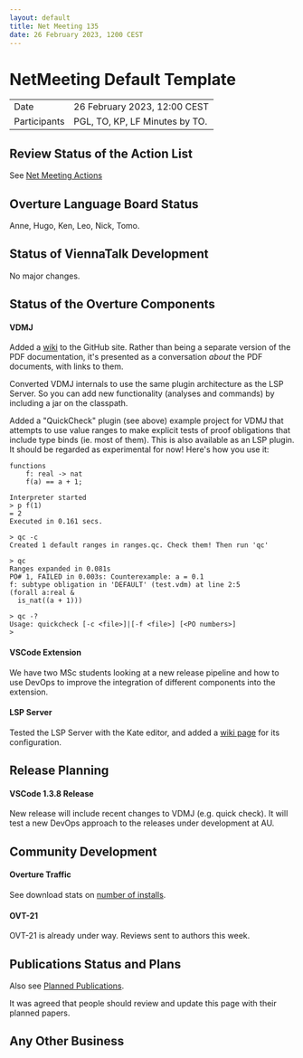 ```yaml
---
layout: default
title: Net Meeting 135
date: 26 February 2023, 1200 CEST
---
```


<script src="https://code.jquery.com/jquery-1.11.1.min.js">
</script>
<script src="/javascripts/edit.js"></script>
<script>setEditButonNm();</script>

# NetMeeting Default Template

|||
|---|---|
| Date | 26 February 2023, 12:00 CEST |
| Participants | PGL, TO, KP, LF Minutes by TO. |


## Review Status of the Action List

See [Net Meeting Actions](https://github.com/overturetool/overturetool.github.io/issues?q=is%3Aopen+is%3Aissue+label%3A%22action+net-meeting%22)



## Overture Language Board Status

Anne, Hugo, Ken, Leo, Nick, Tomo.

## Status of ViennaTalk Development

No major changes.

##  Status of the Overture Components

#### VDMJ

Added a [wiki](https://github.com/nickbattle/vdmj/wiki) to the GitHub site. Rather than being a separate version of the PDF documentation, it's presented as a conversation _about_ the PDF documents, with links to them.

Converted VDMJ internals to use the same  plugin architecture as the LSP Server. So you can add new functionality (analyses and commands) by including a jar on the classpath.

Added a "QuickCheck" plugin (see above) example project for VDMJ that attempts to use value ranges to make explicit tests of proof obligations that include type binds (ie. most of them). This is also available as an LSP plugin. It should be regarded as experimental for now! Here's how you use it:
```
functions
	f: real -> nat
	f(a) == a + 1;

Interpreter started
> p f(1)
= 2
Executed in 0.161 secs. 

> qc -c
Created 1 default ranges in ranges.qc. Check them! Then run 'qc'

> qc
Ranges expanded in 0.081s
PO# 1, FAILED in 0.003s: Counterexample: a = 0.1
f: subtype obligation in 'DEFAULT' (test.vdm) at line 2:5
(forall a:real &
  is_nat((a + 1)))

> qc -?
Usage: quickcheck [-c <file>]|[-f <file>] [<PO numbers>]
> 
```

#### VSCode Extension

We have two MSc students looking at a new release pipeline and how to use DevOps to improve the integration of different components into the extension.

#### LSP Server

Tested the LSP Server with the Kate editor, and added a [wiki page](https://github.com/nickbattle/vdmj/wiki/Using-the-Kate-Editor) for its configuration.

##  Release Planning

#### VSCode 1.3.8 Release 

New release will include recent changes to VDMJ (e.g. quick check). It will test a new DevOps approach to the releases under development at AU.

##  Community Development

#### Overture Traffic

See download stats on [number of installs](https://marketplace.visualstudio.com/items?itemName=overturetool.vdm-vscode).


#### OVT-21

OVT-21 is already under way. Reviews sent to authors this week. 

##  Publications Status and Plans

Also see [Planned Publications](https://www.overturetool.org/publications/PlannedPublications.html).

It was agreed that people should review and update this page with their planned papers.

##  Any Other Business


<div id="edit_page_div"></div>

